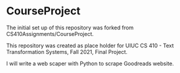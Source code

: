 # CourseProject

The initial set up of this repository was forked from CS410Assignments/CourseProject.

This repository was created as place holder for UIUC CS 410 - Text Transformation Systems, Fall 2021, Final Project.

I will write a web scaper with Python to scrape Goodreads website.
